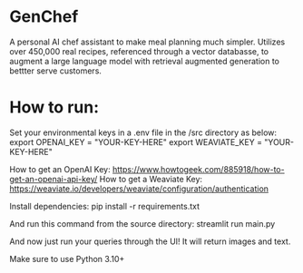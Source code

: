 # GenChef
A personal AI chef assistant to make meal planning much simpler. Utilizes over 450,000 real recipes, referenced through a vector databasse, to augment a large language model with retrieval augmented generation to bettter serve customers.

# How to run:

Set your environmental keys in a .env file in the /src directory as below:
export OPENAI_KEY = "YOUR-KEY-HERE"
export WEAVIATE_KEY = "YOUR-KEY-HERE"

How to get an OpenAI Key: https://www.howtogeek.com/885918/how-to-get-an-openai-api-key/
How to get a Weaviate Key: https://weaviate.io/developers/weaviate/configuration/authentication

Install dependencies:
pip install -r requirements.txt

And run this command from the source directory:
streamlit run main.py

And now just run your queries through the UI! It will return images and text.

Make sure to use Python 3.10+


